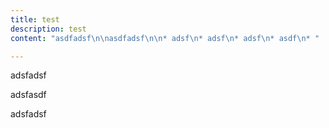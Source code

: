 ```yaml
---
title: test
description: test
content: "asdfadsf\n\nasdfadsf\n\n* adsf\n* adsf\n* adsf\n* asdf\n* "

---
```

adsfadsf

adsfasdf

adsfadsf